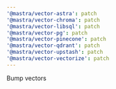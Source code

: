 ```yaml
---
'@mastra/vector-astra': patch
'@mastra/vector-chroma': patch
'@mastra/vector-libsql': patch
'@mastra/vector-pg': patch
'@mastra/vector-pinecone': patch
'@mastra/vector-qdrant': patch
'@mastra/vector-upstash': patch
'@mastra/vector-vectorize': patch
---
```


Bump vectors
